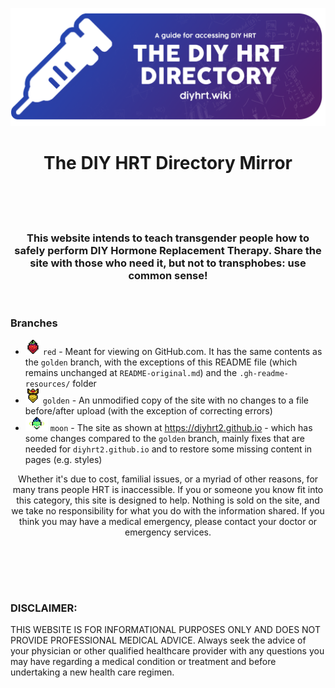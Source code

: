 [![readmebanner](https://raw.githubusercontent.com/diyhrt2/diyhrt2.github.io/red/images/readmebanner.png)](#)
<h1 align="center">The DIY HRT Directory Mirror </br> 
<br/></h1>

<br/>
<h3 align="center">This website intends to teach transgender people how to safely perform DIY Hormone Replacement Therapy. Share the site with those who need it, but not to transphobes: use common sense!</h3>
<br/>

### Branches
* <img src="https://raw.githubusercontent.com/diyhrt2/diyhrt2.github.io/red/.gh-readme-resources/red.png" height="24"> `red` - Meant for viewing on GitHub.com. It has the same contents as the `golden` branch, with the exceptions of this README file (which remains unchanged at `README-original.md`) and the `.gh-readme-resources/` folder
* <img src="https://raw.githubusercontent.com/diyhrt2/diyhrt2.github.io/red/.gh-readme-resources/golden.png" height="24"> `golden` - An unmodified copy of the site with no changes to a file before/after upload (with the exception of correcting errors)
* <img src="https://raw.githubusercontent.com/diyhrt2/diyhrt2.github.io/red/.gh-readme-resources/moon.gif" height="24" width="36"> `moon` - The site as shown at https://diyhrt2.github.io - which has some changes compared to the `golden` branch, mainly fixes that are needed for `diyhrt2.github.io` and to restore some missing content in pages (e.g. styles)

<p align="center">
Whether it's due to cost, familial issues, or a myriad of other reasons, for many trans people HRT is inaccessible. If you or someone you know fit into this category, this site is designed to help. Nothing is sold on the site, and we take no responsibility for what you do with the information shared. If you think you may have a medical emergency, please contact your doctor or emergency services.<br/><br/></p>

##

<br/>
<br/>

### DISCLAIMER:
 THIS WEBSITE IS FOR INFORMATIONAL PURPOSES ONLY AND DOES NOT PROVIDE PROFESSIONAL MEDICAL ADVICE. Always seek the advice of your physician or other qualified healthcare provider with any questions you may have regarding a medical condition or treatment and before undertaking a new health care regimen.

